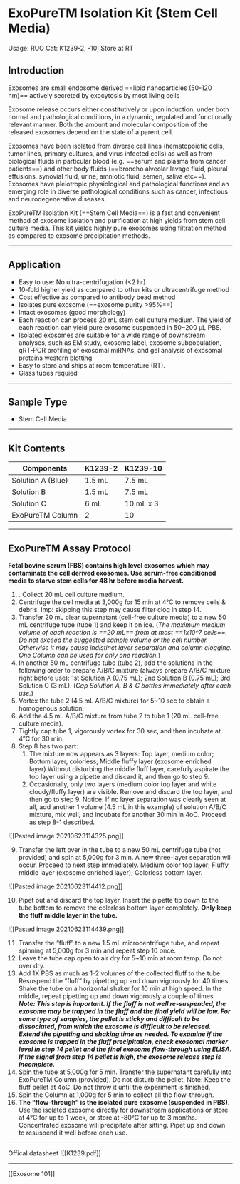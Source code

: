 # ExoPureTM Isolation Kit (Stem Cell Media)
Usage: RUO
Cat: K1239-2, -10; Store at RT

## Introduction
Exosomes are small endosome derived ==lipid nanoparticles (50-120 nm)== actively secreted by exocytosis by most living cells

Exosome release occurs either constitutively or upon induction, under both normal and pathological conditions, in a dynamic, regulated and functionally relevant manner. Both the amount and molecular composition of the released exosomes depend on the state of a parent cell.

Exosomes have been isolated from diverse cell lines (hematopoietic cells, tumor lines, primary cultures, and virus infected cells) as well as from biological fluids in particular blood (e.g. ==serum and plasma from cancer patients==) and other body fluids (==broncho alveolar lavage fluid, pleural effusions, synovial fluid, urine, amniotic fluid, semen, saliva etc==). Exosomes have pleiotropic physiological and pathological functions and an emerging role in diverse pathological conditions such as cancer, infectious and neurodegenerative diseases.

ExoPureTM Isolation Kit (==Stem Cell Media==) is a fast and convenient method of exosome isolation and purification at high yields from stem cell culture media. This kit yields highly pure exosomes using filtration method as compared to exosome precipitation methods.

---

## Application
- Easy to use: No ultra-centrifugation (<2 hr)
- 10-fold higher yield as compared to other kits or ultracentrifuge method
- Cost effective as compared to antibody bead method
- Isolates pure exosome (==exosome purity >95%==)
- Intact exosomes (good morphology)
- Each reaction can process 20 mL stem cell culture medium. The yield of each reaction can yield pure exosome suspended in 50~200 µL PBS.
- Isolated exosomes are suitable for a wide range of downstream analyses, such as EM study, exosome label, exosome subpopulation, qRT-PCR profiling of exosomal miRNAs, and gel analysis of exosomal proteins western blotting
- Easy to store and ships at room temperature (RT).
- Glass tubes requied

---

## Sample Type
-  Stem Cell Media

---

## Kit Contents

|Components|K1239-2|K1239-10|
|-|-|-|
|Solution A (Blue)|1.5 mL|7.5 mL|
|Solution B|1.5 mL|7.5 mL|
|Solution C|6 mL|10 mL x 3|
|ExoPureTM Column|2|10|

---

## ExoPureTM Assay Protocol

**Fetal bovine serum (FBS) contains high level exosomes which may contaminate the cell derived exosomes. Use serum-free conditioned media to starve stem cells for 48 hr before media harvest.**

1. . Collect 20 mL cell culture medium.
2. Centrifuge the cell media at 3,000g for 15 min at 4°C to remove cells & debris. Imp: skipping this step may cause filter clog in step 14.
3. Transfer 20 mL clear supernatant (cell-free culture media) to a new 50 mL centrifuge tube (tube 1) and keep it on ice. (_The maximum medium volume of each reaction is ==20 mL== from at most ==1x10^7 cells==. Do not exceed the suggested sample volume or the cell number. Otherwise it may cause indistinct layer separation and column clogging. One Column can be used for only one reaction._) 
4.  In another 50 mL centrifuge tube (tube 2), add the solutions in the following order to prepare A/B/C mixture (always prepare A/B/C mixture right before use): 1st Solution A (0.75 mL); 2nd Solution B (0.75 mL); 3rd Solution C (3 mL). (_Cap Solution A, B & C bottles immediately after each use._)
5.  Vortex the tube 2 (4.5 mL A/B/C mixture) for 5~10 sec to obtain a homogenous solution.
6.  Add the 4.5 mL A/B/C mixture from tube 2 to tube 1 (20 mL cell-free culture media).
7.  Tightly cap tube 1, vigorously vortex for 30 sec, and then incubate at 4°C for 30 min.
8.  Step 8 has two part:
	1.  The mixture now appears as 3 layers: Top layer, medium color; Bottom layer, colorless; Middle fluffy layer (exosome enriched layer).Without disturbing the middle fluff layer, carefully aspirate the top layer using a pipette and discard it, and then go to step 9.
	2.  Occasionally, only two layers (medium color top layer and white cloudy/fluffy layer) are visible. Remove and discard the top layer, and then go to step 9. Notice: If no layer separation was clearly seen at all, add another 1 volume (4.5 mL in this example) of solution A/B/C mixture, mix well, and incubate for another 30 min in 4oC. Proceed as step 8-1 described.

![[Pasted image 20210623114325.png]]

9. Transfer the left over in the tube to a new 50 mL centrifuge tube (not provided) and spin at 5,000g for 3 min. A new three-layer separation will occur. Proceed to next step immediately. Medium color top layer; Fluffy middle layer (exosome enriched layer); Colorless bottom layer. 

![[Pasted image 20210623114412.png]]

10. Pipet out and discard the top layer. Insert the pipette tip down to the tube bottom to remove the colorless bottom layer completely. **Only keep the fluff middle layer in the tube.**

![[Pasted image 20210623114439.png]]

11. Transfer the “fluff” to a new 1.5 mL microcentrifuge tube, and repeat spinning at 5,000g for 3 min and repeat step 10 once.
12.  Leave the tube cap open to air dry for 5~10 min at room temp. Do not over dry. 
13.  Add 1X PBS as much as 1-2 volumes of the collected fluff to the tube. Resuspend the “fluff” by pipetting up and down vigorously for 40 times. Shake the tube on a horizontal shaker for 10 min at high speed. In the middle, repeat pipetting up and down vigorously a couple of times. _**Note: This step is important. If the fluff is not well re-suspended, the exosome may be trapped in the fluff and the final yield will be low. For some type of samples, the pellet is sticky and difficult to be dissociated, from which the exosome is difficult to be released. Extend the pipetting and shaking time as needed. To examine if the exosome is trapped in the fluff precipitation, check exosomal marker level in step 14 pellet and the final exosome flow-through using ELISA. If the signal from step 14 pellet is high, the exosome release step is incomplete.**_
14.  Spin the tube at 5,000g for 5 min. Transfer the supernatant carefully into ExoPureTM Column (provided). Do not disturb the pellet. Note: Keep the fluff pellet at 4oC. Do not throw it until the experiment is finished.
15.  Spin the Column at 1,000g for 5 min to collect all the flow-through.
16.  **The “flow-through” is the isolated pure exosome (suspended in PBS)**. Use the isolated exosome directly for downstream applications or store at 4°C for up to 1 week, or store at -80°C for up to 3 months. Concentrated exosome will precipitate after sitting. Pipet up and down to resuspend it well before each use.

---

Offical datasheet
![[K1239.pdf]]

---

[[Exosome 101]]